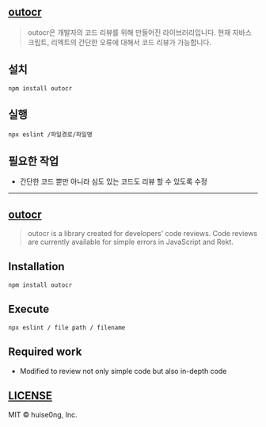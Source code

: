 ## [outocr](https://www.npmjs.com/package/outocr)
> outocr은 개발자의 코드 리뷰를 위해 만들어진 라이브러리입니다. 현재 자바스크립트, 리엑트의 간단한 오류에 대해서 코드 리뷰가 가능합니다.

## 설치
```shell
npm install outocr
```

## 실행
```shell
npx eslint /파일경로/파일명
```

## 필요한 작업
- 간단한 코드 뿐만 아니라 심도 있는 코드도 리뷰 할 수 있도록 수정

--- 

## [outocr](https://www.npmjs.com/package/outocr)
> outocr is a library created for developers' code reviews. Code reviews are currently available for simple errors in JavaScript and Rekt.

## Installation
```shell
npm install outocr
```

## Execute
```shell
npx eslint / file path / filename
```

## Required work
- Modified to review not only simple code but also in-depth code

## [LICENSE](https://github.com/huise0ng/outocr/blob/master/LICENSE)
MIT © huise0ng, Inc. 
